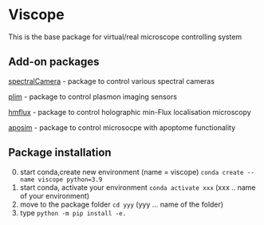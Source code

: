 # Viscope
This is the  base package for virtual/real microscope controlling system

## Add-on packages
[spectralCamera](https://github.com/ondrejstranik/spectralCamera) - package to control various spectral cameras

[plim](https://github.com/ondrejstranik/plim) -  package to control plasmon imaging sensors

[hmflux](https://github.com/ondrejstranik/hmflux) - package to control holographic min-Flux localisation microscopy

[aposim](https://github.com/ondrejstranik/aposim) -  package to control microsocpe with apoptome functionality




## Package installation
0. start conda,create new environment (name = viscope) `conda create --name viscope python=3.9`
1. start conda, activate your environment `conda activate xxx` (xxx .. name of your environment)
2. move to the package folder `cd yyy` (yyy ... name of the folder)
3. type `python -m pip install -e.`
